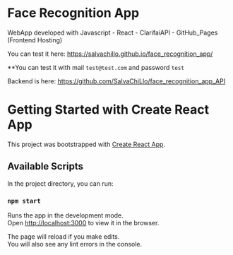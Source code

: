 # Face Recognition App

WebApp developed with Javascript - React - ClarifaiAPI - GitHub_Pages (Frontend Hosting)

You can test it here: https://salvachillo.github.io/face_recognition_app/

**You can test it with mail `test@test.com` and password `test`

Backend is here: https://github.com/SalvaChiLlo/face_recognition_app_API

# Getting Started with Create React App

This project was bootstrapped with [Create React App](https://github.com/facebook/create-react-app).

## Available Scripts

In the project directory, you can run:

### `npm start`

Runs the app in the development mode.\
Open [http://localhost:3000](http://localhost:3000) to view it in the browser.

The page will reload if you make edits.\
You will also see any lint errors in the console.

